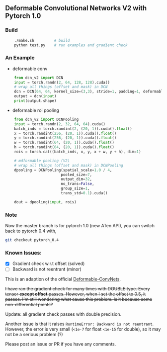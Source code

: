## Deformable Convolutional Networks V2 with Pytorch 1.0

### Build
```bash
    ./make.sh         # build
    python test.py    # run examples and gradient check 
```

### An Example
- deformable conv
```python
    from dcn_v2 import DCN
    input = torch.randn(2, 64, 128, 128).cuda()
    # wrap all things (offset and mask) in DCN
    dcn = DCN(64, 64, kernel_size=(3,3), stride=1, padding=1, deformable_groups=2).cuda()
    output = dcn(input)
    print(output.shape)
```
- deformable roi pooling
```python
    from dcn_v2 import DCNPooling
    input = torch.randn(2, 32, 64, 64).cuda()
    batch_inds = torch.randint(2, (20, 1)).cuda().float()
    x = torch.randint(256, (20, 1)).cuda().float()
    y = torch.randint(256, (20, 1)).cuda().float()
    w = torch.randint(64, (20, 1)).cuda().float()
    h = torch.randint(64, (20, 1)).cuda().float()
    rois = torch.cat((batch_inds, x, y, x + w, y + h), dim=1)

    # mdformable pooling (V2)
    # wrap all things (offset and mask) in DCNPooling
    dpooling = DCNPooling(spatial_scale=1.0 / 4,
                         pooled_size=7,
                         output_dim=32,
                         no_trans=False,
                         group_size=1,
                         trans_std=0.1).cuda()

    dout = dpooling(input, rois)
```
### Note
Now the master branch is for pytorch 1.0 (new ATen API), you can switch back to pytorch 0.4 with,
```bash
git checkout pytorch_0.4
```

### Known Issues:

- [x] Gradient check w.r.t offset (solved)
- [ ] Backward is not reentrant (minor)

This is an adaption of the official [Deformable-ConvNets](https://github.com/msracver/Deformable-ConvNets/tree/master/DCNv2_op).

<s>I have ran the gradient check for many times with DOUBLE type. Every tensor **except offset** passes.
However, when I set the offset to 0.5, it passes. I'm still wondering what cause this problem. Is it because some
non-differential points? </s>

Update: all gradient check passes with double precision. 

Another issue is that it raises `RuntimeError: Backward is not reentrant`. However, the error is very small (`<1e-7` for 
float `<1e-15` for double), 
so it may not be a serious problem (?)

Please post an issue or PR if you have any comments.
    